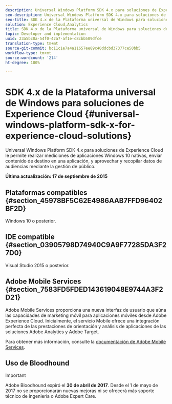 ```yaml
---
description: Universal Windows Platform SDK 4.x para soluciones de Experience Cloud le permite realizar mediciones de aplicaciones Windows 10 nativas, enviar contenido de destino en una aplicación, y aprovechar y recopilar datos de audiencias mediante la gestión de público.
seo-description: Universal Windows Platform SDK 4.x para soluciones de Experience Cloud le permite realizar mediciones de aplicaciones Windows 10 nativas, enviar contenido de destino en una aplicación, y aprovechar y recopilar datos de audiencias mediante la gestión de público.
seo-title: SDK 4.x de la Plataforma universal de Windows para soluciones de Experience Cloud
solution: Experience Cloud,Analytics
title: SDK 4.x de la Plataforma universal de Windows para soluciones de Experience Cloud
topic: Developer and implementation
uuid: 23a5bc0a-54f0-42a7-af1e-c8cbb509dfce
translation-type: tm+mt
source-git-commit: bc11c1e7a4a11657ee89c40ddcbd37377ce50bb5
workflow-type: tm+mt
source-wordcount: '214'
ht-degree: 100%

---
```



# SDK 4.x de la Plataforma universal de Windows para soluciones de Experience Cloud {#universal-windows-platform-sdk-x-for-experience-cloud-solutions}

Universal Windows Platform SDK 4.x para soluciones de Experience Cloud le permite realizar mediciones de aplicaciones Windows 10 nativas, enviar contenido de destino en una aplicación, y aprovechar y recopilar datos de audiencias mediante la gestión de público.

**Última actualización: 17 de septiembre de 2015**

## Plataformas compatibles {#section_45978BF5C62E4986AAB7FFD96402BF2D}

Windows 10 o posterior.

## IDE compatible {#section_03905798D74940C9A9F77285DA3F27D0}

Visual Studio 2015 o posterior.

## Adobe Mobile Services {#section_7583FD5FDED143619048E9744A3F2D21}

Adobe Mobile Services proporciona una nueva interfaz de usuario que aúna las capacidades de marketing móvil para aplicaciones móviles desde Adobe Experience Cloud. Inicialmente, el servicio Mobile ofrece una integración perfecta de las prestaciones de orientación y análisis de aplicaciones de las soluciones Adobe Analytics y Adobe Target.

Para obtener más información, consulte la [documentación de Adobe Mobile Services](/help/using/home.md).

## Uso de Bloodhound

>[!IMPORTANT]
>
>Adobe Bloodhound expiró el **30 de abril de 2017**. Desde el 1 de mayo de 2017 no se proporcionarán nuevas mejoras ni se ofrecerá más soporte técnico de ingeniería o Adobe Expert Care.
